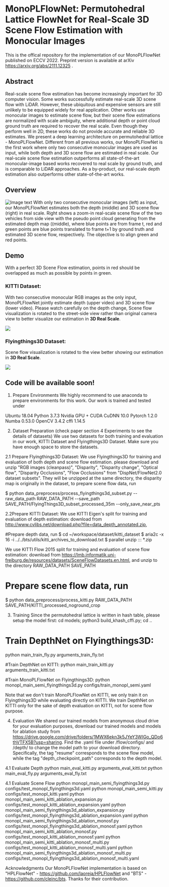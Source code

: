# MonoPLFlowNet: Permutohedral Lattice FlowNet for Real-Scale 3D Scene Flow Estimation with Monocular Images
This is the offical repository for the implementation of our MonoPLFlowNet published on ECCV 2022. Preprint version is available at arXiv https://arxiv.org/abs/2111.12325 .

## Abstract
Real-scale scene flow estimation has become increasingly important for 3D computer vision. Some works successfully estimate real-scale 3D scene flow with LiDAR. However, these ubiquitous and expensive sensors are still unlikely to be equipped widely for real application. Other works use monocular images to estimate scene flow, but their scene flow estimations are normalized with scale ambiguity, where additional depth or point cloud ground truth are required to recover the real scale. Even though they perform well in 2D, these works do not provide accurate and reliable 3D estimates. We present a deep learning architecture on permutohedral lattice - MonoPLFlowNet. Different from all previous works, our MonoPLFlowNet is the first work where only two consecutive monocular images are used as input, while both depth and 3D scene flow are estimated in real scale. Our real-scale scene flow estimation outperforms all state-of-the-art monocular-image based works recovered to real scale by ground truth, and is comparable to LiDAR approaches. As a by-product, our real-scale depth estimation also outperforms other state-of-the-art works.


## Overview
 ![Image text](https://raw.githubusercontent.com/BlarkLee/MonoPLFlowNet/main/overview.png)
With only two consecutive monocular images (left) as input, our MonoPLFlowNet estimates
both the depth (middle) and 3D scene flow (right) in real scale. Right shows a zoom-in real-scale scene flow of the two vehicles from side
view with the pseudo point cloud generating from the estimated depth map ((middle), where blue points are from frame t, red and green
points are blue points translated to frame t+1 by ground truth and estimated 3D scene flow, respectively. The objective is to align green and
red points.

## Demo
With a perfect 3D Scene Flow estimation, points in red should be overlapped as much as possible by points in green. 
### KITTI Dataset:
With two consecutive monocular RGB images as the only input, MonoPLFlowNet jointly estimate depth (upper video) and 3D scene flow (lower video). Please watch carefully on the depth change, Scene flow visualization is rotated to the street-side view rather than original camera view to better visualize our estimation in **3D Real Scale**.

![](https://raw.githubusercontent.com/BlarkLee/MonoPLFlowNet/figures/kitti_dynamic_3.gif)
### Flyingthings3D Dataset:
Scene flow visualization is rotated to the view better showing our estimation in **3D Real Scale**.

![](https://raw.githubusercontent.com/BlarkLee/MonoPLFlowNet/main/fly_dynamic_0.gif)

## Code will be available soon!

1. Prepare Environments
We highly recommend to use anaconda to prepare environments for this work. Our work is trained and tested under

Ubuntu 18.04
Python 3.7.3
Nvidia GPU + CUDA CuDNN 10.0
Pytorch 1.2.0
Numba 0.53.0
OpenCV 3.4.2
cffi 1.14.5


2. Dataset Preparation (check paper section 4 Experiments to see the details of datasets)
We use two datasets for both training and evaluation in our work, KITTI Dataset and Flyingthings3D Dataset. Make sure you have enough space to store the datasets. 

2.1 Prepare Flyingthings3D Dataset:
We use Flyingthings3D for training and evaluation of both depth and scene flow estimation.  please download  and unzip "RGB images (cleanpass)", "Disparity", "Disparity change", "Optical flow", "Disparity Occlusions", "Flow Occlusions" from "DispNet/FlowNet2.0 dataset subsets". They will be unzipped at the same directory, the disparity map is originally in the dataset, to prepare scene flow data, run

$ python data_preprocess/process_flyingthings3d_subset.py --raw_data_path RAW_DATA_PATH --save_path SAVE_PATH/FlyingThings3D_subset_processed_35m --only_save_near_pts


2.2Prepare KITTI Dataset:
We use KITTI Eigen's split for training and evaluation of depth estimation:
download from http://www.cvlibs.net/download.php?file=data_depth_annotated.zip, 

#Prepare depth data, run
$ cd ~/workspace/dataset/kitti_dataset
$ aria2c -x 16 -i ../../bts/utils/kitti_archives_to_download.txt
$ parallel unzip ::: *.zip

We use KITTI Flow 2015 split for training and evaluation of scene flow estimation:
download from https://lmb.informatik.uni-freiburg.de/resources/datasets/SceneFlowDatasets.en.html, and unzip to the directory RAW_DATA_PATH SAVE_PATH

# Prepare scene flow data, run
$ python data_preprocess/process_kitti.py RAW_DATA_PATH SAVE_PATH/KITTI_processed_noground_crop 


3. Training
Since the permutohedral lattice is written in hash table, please setup the model first:
cd models; python3 build_khash_cffi.py; cd ..

# Train DepthNet on Flyingthings3D: 
python main_train_fly.py arguments_train_fly.txt


#Train DepthNet on KITTI: 
python main_train_kitti.py arguments_train_kitti.txt

#Train MonoPLFlowNet on Flyingthings3D:
python monopl_main_semi_flyingthings3d.py configs/train_monopl_semi.yaml

Note that we don't train MonoPLFlowNet on KITTI, we only train it on Flyingthings3D while evaluating directly on KITTI. We train DepthNet on KITTI only for the sake of depth evaluation on KITTI, not for scene flow purpose.



4. Evaluation
We shared our trained models from anonymous cloud drive for your evaluation purposes, download our trained models and models for ablation study from https://drive.google.com/drive/folders/1MWX6ekn3k5JYeY3WIGo_QDo6thVTFX5B?usp=sharing. Find the .yaml file under /flow/configs/ and /depth/ to change the model path to your download directory. Specifically, the tag "resume" corresponds to  the scene flow model, while the tag "depth_checkpoint_path" corresponds to the depth model.


4.1 Evaluate Depth
python main_eval_kitti.py arguments_eval_kitti.txt
python main_eval_fly.py arguments_eval_fly.txt


4.1 Evaluate Scene Flow
python monopl_main_semi_flyingthings3d.py configs/test_monopl_flyingthings3d.yaml
python monopl_main_semi_kitti.py configs/test_monopl_kitti.yaml
python monopl_main_semi_kitti_ablation_expansion.py configs/test_monopl_kitti_ablation_expansion.yaml
python monopl_main_semi_flyingthings3d_ablation_expansion.py configs/test_monopl_flyingthings3d_ablation_expansion.yaml
python monopl_main_semi_flyingthings3d_ablation_monosf.py configs/test_monopl_flyingthings3d_ablation_monosf.yaml
python monopl_main_semi_kitti_ablation_monosf.py configs/test_monopl_kitti_ablation_monosf.yaml
python monopl_main_semi_kitti_ablation_monosf_multi.py configs/test_monopl_kitti_ablation_monosf_multi.yaml
python monopl_main_semi_flyingthings3d_ablation_monosf_multi.py configs/test_monopl_flyingthings3d_ablation_monosf_multi.yaml

Acknowledgments
Our MonoPLFlowNet implementation is based on "HPLFlowNet" - https://github.com/laoreja/HPLFlowNet and "BTS" - https://github.com/cleinc/bts. Thanks for their contribution.

